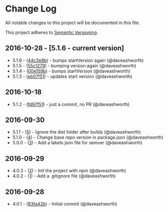 # Change Log
All notable changes to this project will be documented in this file.

This project adheres to [Semantic Versioning](http://semver.org/).

## 2016-10-28 - [5.1.6 - current version]

- 5.1.6 - ([44c3e8b](https://github.com/daveashworth/github-release-test/commit/44c3e8b70b64cd8af5188d2432478b8f409a763a)) - bumps startVersion again (@daveashworth)
- 5.1.5 - ([55c1279](https://github.com/daveashworth/github-release-test/commit/55c1279c91087875fc7ae167678058948055c537)) - bumping version again (@daveashworth)
- 5.1.4 - ([00e159b](https://github.com/daveashworth/github-release-test/commit/00e159bfd593d5afde6a100c864c7ecc8e2e9c39)) - bumps startVersion (@daveashworth)
- 5.1.3 - ([eb07f51](https://github.com/daveashworth/github-release-test/commit/eb07f5148288b72d2211a9c2e68cc97b5cf7e43a)) - updates start version (@daveashworth)

## 2016-10-18

- 5.1.2 - ([fd97f51](https://github.com/daveashworth/github-release-test/commit/fd97f5125bb2a188715fc123d91a0eeceb1b3163)) - just a commit, no PR (@daveashworth)

## 2016-09-30

- 5.1.1 - ([5](https://github.com/daveashworth/github-release-test/pull/5)) - Ignore the dist folder after builds (@daveashworth)
- 5.1.0 - ([4](https://github.com/daveashworth/github-release-test/pull/4)) - Change base repo version in package.json (@daveashworth)
- 5.0.0 - ([3](https://github.com/daveashworth/github-release-test/pull/3)) - Add a labels json file for semver (@daveashworth)

## 2016-09-29

- 4.0.3 - ([2](https://github.com/daveashworth/github-release-test/pull/2)) - Init the project with npm (@daveashworth)
- 4.0.2 - ([1](https://github.com/daveashworth/github-release-test/pull/1)) - Add a .gitignore file (@daveashworth)

## 2016-09-28

- 4.0.1 - ([83fa42b](https://github.com/daveashworth/github-release-test/commit/83fa42bc057d3f70e1e820da9a9db472d604b12b)) - Initial commit (@daveashworth)
